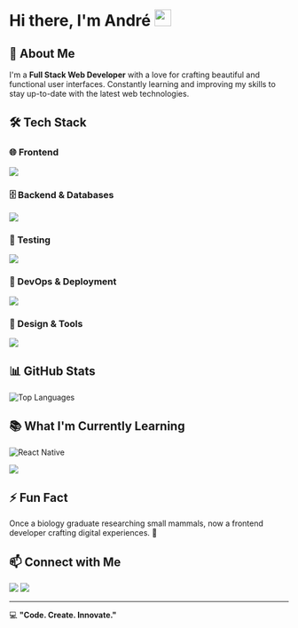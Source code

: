 # Hi there, I'm André <img src="https://media.giphy.com/media/hvRJCLFzcasrR4ia7z/giphy.gif" width="30px">

## 🚀 About Me
I'm a **Full Stack Web Developer** with a love for crafting beautiful and functional user interfaces. Constantly learning and improving my skills to stay up-to-date with the latest web technologies.

## 🛠 Tech Stack

### 🌐 Frontend
<div>
  <a href="https://skillicons.dev">
    <img src="https://skillicons.dev/icons?i=html,css,js,ts,react,nextjs,tailwind,sass,bootstrap" />
  </a>
</div>

### 🗄️ Backend & Databases
<div>
  <a href="https://skillicons.dev">
    <img src="https://skillicons.dev/icons?i=supabase,postgres,firebase" />
  </a>
</div>

### 🧪 Testing
<div>
  <a href="https://skillicons.dev">
    <img src="https://skillicons.dev/icons?i=jest,vitest,postman" />
  </a>
</div>

### 🚀 DevOps & Deployment
<div>
  <a href="https://skillicons.dev">
    <img src="https://skillicons.dev/icons?i=vite,netlify,vercel,git,github" />
  </a>
</div>

### 🎨 Design & Tools
<div>
  <a href="https://skillicons.dev">
    <img src="https://skillicons.dev/icons?i=figma" />
  </a>
</div>

## 📊 GitHub Stats
<!-- ![Your GitHub stats](https://github-readme-stats.vercel.app/api?username=cadeteandre&show_icons=true&theme=gruvbox) -->
![Top Languages](https://github-readme-stats.vercel.app/api/top-langs/?username=cadeteandre&layout=compact&theme=gruvbox)

## 📚 What I'm Currently Learning
![React Native](https://img.shields.io/badge/-React%20Native-20232A?style=for-the-badge&logo=react&logoColor=61DAFB)
<div>
  <a href="https://skillicons.dev">
    <img src="https://skillicons.dev/icons?i=php" />
  </a>
</div>

## ⚡ Fun Fact
Once a biology graduate researching small mammals, now a frontend developer crafting digital experiences. 🚀

## 📫 Connect with Me
<div> <!-- social media icons -->
  <a href = "mailto:andrecadete70@gmail.com"><img src="https://img.shields.io/badge/Gmail-D14836?style=for-the-badge&logo=gmail&logoColor=white"></a>
  <a href="https://www.linkedin.com/in/andr%C3%A9-cad%C3%AAte-336660169/" target="_blank"><img src="https://img.shields.io/badge/-LinkedIn-%230077B5?style=for-the-badge&logo=linkedin&logoColor=white" target="_blank"></a> 
</div>

---
💻 **"Code. Create. Innovate."**



<!-- <div align="center">
  <a href="https://github.com/cadeteandre">
  <img height="180em" src="https://github-readme-stats.vercel.app/api?username=cadeteandre&show_icons=true&theme=midnight-purple&include_all_commits=true&count_private=true"/>
  <img height="180em" width="400em" alt="Langs"src="https://github-readme-stats.vercel.app/api/top-langs/?username=cadeteandre&layout=compact&langs_count=7&theme=midnight-purple"/>
</div> -->

<br>
